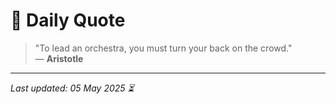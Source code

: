 # 📜 Daily Quote

> "To lead an orchestra, you must turn your back on the crowd."  
> — **Aristotle**

---

_Last updated: 05 May 2025 ⏳_
